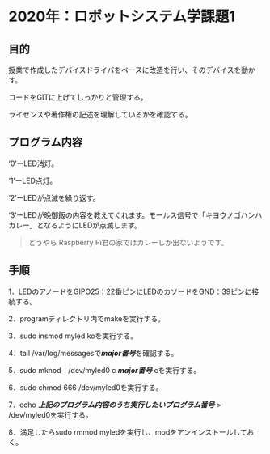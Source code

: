# 2020年：ロボットシステム学課題1
## 目的
授業で作成したデバイスドライバをベースに改造を行い、そのデバイスを動かす。

コードをGITに上げてしっかりと管理する。

ライセンスや著作権の記述を理解しているかを確認する。

## プログラム内容
‘0’ーLED消灯。

‘1’ーLED点灯。

‘2’ーLEDが点滅を繰り返す。

‘3’ーLEDが晩御飯の内容を教えてくれます。モールス信号で「キヨウノゴハンハカレー」となるようにLEDが点滅します。
>どうやら Raspberry Pi君の家ではカレーしか出ないようです。

## 手順
1．LEDのアノードをGIPO25：22番ピンにLEDのカソードをGND：39ピンに接続する。

2．programディレクトリ内でmakeを実行する。

3．sudo insmod myled.koを実行する。

4．tail /var/log/messagesで***major番号***を確認する。

5．sudo mknod　/dev/myled0 c ***major番号*** cを実行する。

6．sudo chmod 666 /dev/myled0を実行する。

7．echo ***上記のプログラム内容のうち実行したいプログラム番号*** > /dev/myled0を実行する。

8．満足したらsudo rmmod myledを実行し、modをアンインストールしておく。

